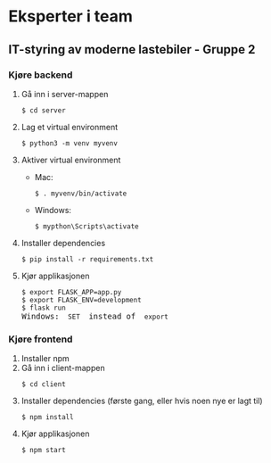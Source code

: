 # Eksperter i team
## IT-styring av moderne lastebiler - Gruppe 2

### Kjøre backend
<ol>
<li>Gå inn i server-mappen</li>
<pre><code>$ cd server</code></pre>
<li>Lag et virtual environment</li>
<pre><code>$ python3 -m venv myvenv</code></pre>
<li>Aktiver virtual environment</li>
<ul>
<li> Mac: </li>
<pre><code>$ . myvenv/bin/activate</code></pre>
<li> Windows: </li>
<pre><code>$ mypthon\Scripts\activate</code></pre>
</ul>
<li>Installer dependencies</li>
<pre><code>$ pip install -r requirements.txt</code></pre>
<li>Kjør applikasjonen</li>
<pre><code>$ export FLASK_APP=app.py
$ export FLASK_ENV=development
$ flask run
</code>Windows: <code> SET </code> instead of <code> export </code>
</pre>
</ol>

### Kjøre frontend
<ol>
<li> Installer npm
<li>Gå inn i client-mappen</li>
<pre><code>$ cd client</code></pre>
<li>Installer dependencies (første gang, eller hvis noen nye er lagt til)</li>
<pre><code>$ npm install</code></pre>
<li>Kjør applikasjonen</li>
<pre><code>$ npm start
</code></pre>
</ol>
